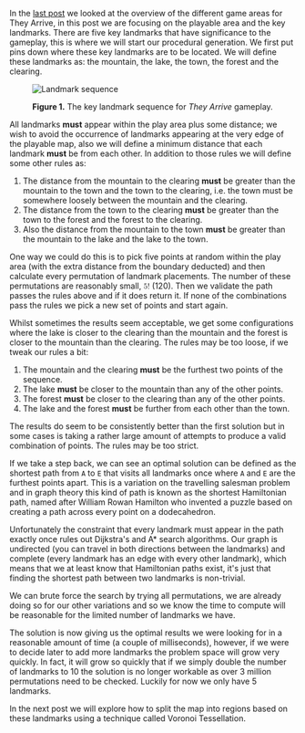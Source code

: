 In the [last post](/procedural-terrain-generation/) we looked at the overview of the different
game areas for They Arrive, in this post we are focusing on the playable area and the key
landmarks. There are five key landmarks that have significance to the gameplay, this is where
we will start our procedural generation. We first put pins down where these key landmarks are
to be located. We will define these landmarks as: the mountain, the lake, the town, the forest
and the clearing.

<figure>
    <img src="/procedural-terrain-generation/img/landmarks.svg" alt="Landmark sequence"/>
    <p><strong>Figure 1.</strong> The key landmark sequence for <em>They Arrive</em> gameplay.
</figure>

All landmarks **must** appear within the play area plus some distance; we wish to avoid
the occurrence of landmarks appearing at the very edge of the playable map, also we will
define a minimum distance that each landmark **must** be from each other. In addition
to those rules we will define some other rules as:

1. The distance from the mountain to the clearing **must** be greater than the mountain to the
town and the town to the clearing, i.e. the town must be somewhere loosely between the mountain and the
clearing.
2. The distance from the town to the clearing **must** be greater than the town to the forest
and the forest to the clearing.
3. Also the distance from the mountain to the town **must** be greater than the mountain to
the lake and the lake to the town.

One way we could do this is to pick five points at random within the play area (with the extra distance
from the boundary deducted) and then calculate every permutation of landmark placements. The number of
these permutations are reasonably small, <math><mn>5</mn><mo>!</mo></math> (120). Then we validate the
path passes the rules above and if it does return it. If none of the combinations pass the rules we pick
a new set of points and start again.

<figure>
    <div id="random-landmarks-interactive-figure"></div>
</figure>

Whilst sometimes the results seem acceptable, we get some configurations where the lake is closer to the
clearing than the mountain and the forest is closer to the mountain than the clearing. The rules may be
too loose, if we tweak our rules a bit:

1. The mountain and the clearing **must** be the furthest two points of the sequence.
2. The lake **must** be closer to the mountain than any of the other points.
3. The forest **must** be closer to the clearing than any of the other points.
4. The lake and the forest **must** be further from each other than the town.

<figure>
    <div id="random-landmarks-interactive-figure-v2"></div>
</figure>

The results do seem to be consistently better than the first solution but in some cases is taking a rather
large amount of attempts to produce a valid combination of points. The rules may be too strict.

If we take a step back, we can see an optimal solution can be defined as the shortest path from `A` to `E` that
visits all landmarks once where `A` and `E` are the furthest points apart. This is a variation on the travelling
salesman problem and in graph theory this kind of path is known as the shortest Hamiltonian path, named after
William Rowan Hamilton who invented a puzzle based on creating a path across every point on a dodecahedron.

Unfortunately the constraint that every landmark must appear in the path exactly once rules out Dijkstra's and A*
search algorithms. Our graph is undirected (you can travel in both directions between the landmarks) and complete
(every landmark has an edge with every other landmark), which means that we at least know that Hamiltonian
paths exist, it's just that finding the shortest path between two landmarks is non-trivial.

We can brute force the search by trying all permutations, we are already doing so for our other
variations and so we know the time to compute will be reasonable for the limited number of landmarks we have.

<figure>
    <div id="random-landmarks-interactive-figure-v3"></div>
</figure>

The solution is now giving us the optimal results we were looking for in a reasonable amount of time (a couple of
milliseconds), however, if we were to decide later to add more landmarks the problem space will grow very quickly.
In fact, it will grow so quickly that if we simply double the number of landmarks to 10 the solution is no longer
workable as over 3 million permutations need to be checked. Luckily for now we only have 5 landmarks.

In the next post we will explore how to split the map into regions based on these landmarks using a
technique called Voronoi Tessellation.
